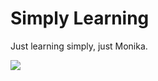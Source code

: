 # Simply Learning
Just learning simply, just Monika.

![](https://img.shields.io/github/languages/count/yescafe/simply_learning.svg)
